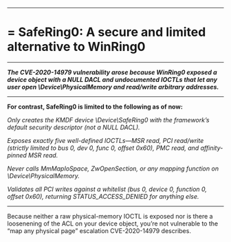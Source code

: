 ____
=
**SafeRing0: A secure and limited alternative to WinRing0**
=
____
***The CVE-2020-14979 vulnerability arose because WinRing0 exposed a device object with a NULL DACL and 
undocumented IOCTLs that let any user open \Device\PhysicalMemory and read/write arbitrary addresses.***
____
 
**For contrast, SafeRing0 is limited to the following as of now:**

*Only creates the KMDF device \Device\SafeRing0 with the framework’s default security descriptor (not a NULL DACL).*

*Exposes exactly five well-defined IOCTLs—MSR read, PCI read/write (strictly limited to bus 0, dev 0, func 0, offset 0x60), PMC read, and affinity-pinned MSR read.*

*Never calls MmMapIoSpace, ZwOpenSection, or any mapping function on \Device\PhysicalMemory.*

*Validates all PCI writes against a whitelist (bus 0, device 0, function 0, offset 0x60), returning STATUS_ACCESS_DENIED for anything else.*

____

Because neither a raw physical-memory IOCTL is exposed nor is there a loosenening of the ACL on your device object, 
you’re not vulnerable to the “map any physical page” escalation CVE-2020-14979 describes.
